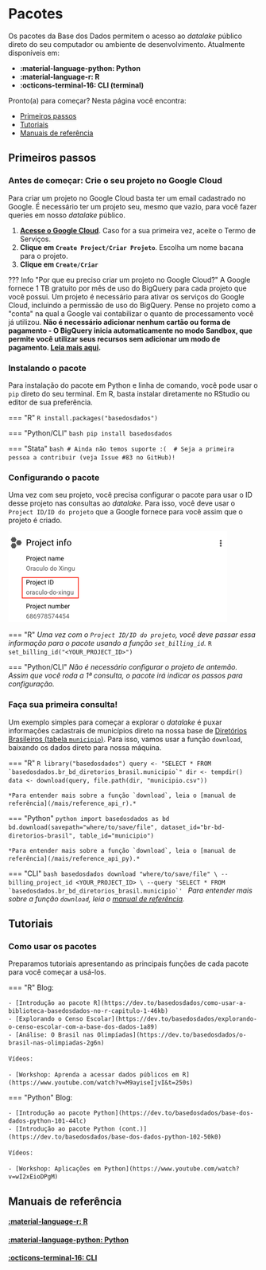 
# Pacotes

Os pacotes da Base dos Dados permitem o acesso ao *datalake* público
direto do seu computador ou ambiente de desenvolvimento. Atualmente disponíveis em:

- **:material-language-python: Python**
- **:material-language-r: R**
- **:octicons-terminal-16: CLI (terminal)**

Pronto(a) para começar? Nesta página você encontra:

- [Primeiros passos](#primeiros-passos)
- [Tutoriais](#tutoriais)
- [Manuais de referência](#manuais-de-referencia)

## Primeiros passos

### Antes de começar: Crie o seu projeto no Google Cloud

Para criar um projeto no Google Cloud basta ter um email cadastrado no
Google. É necessário ter um projeto seu, mesmo que vazio, para você
fazer queries em nosso *datalake* público.

1. **[Acesse o Google Cloud](https://console.cloud.google.com/projectselector2/home/dashboard)**.
   Caso for a sua primeira vez, aceite o Termo de Serviços.
3. **Clique em `Create Project/Criar Projeto`**. Escolha um nome bacana para o projeto.
5. **Clique em `Create/Criar`**

??? Info "Por que eu preciso criar um projeto no Google Cloud?"
    A Google fornece 1 TB gratuito por mês de uso do BigQuery para cada
    projeto que você possui. Um projeto é necessário para ativar os
    serviços do Google Cloud, incluindo a permissão de uso do BigQuery.
    Pense no projeto como a "conta" na qual a Google vai contabilizar o
    quanto de processamento você já utilizou. **Não é necessário adicionar
    nenhum cartão ou forma de pagamento - O BigQuery inicia automaticamente no modo Sandbox, que permite você utilizar seus recursos sem adicionar um modo de pagamento. [Leia mais aqui](https://cloud.google.com/bigquery/docs/sandbox/?hl=pt).**

### Instalando o pacote

Para instalação do pacote em Python e linha de comando, você pode usar o
`pip` direto do seu terminal. Em R, basta instalar diretamente no
RStudio ou editor de sua preferência.

=== "R"
    ```R
    install.packages("basedosdados")
    ```

=== "Python/CLI"
    ```bash
    pip install basedosdados
    ```

=== "Stata"
    ```bash
    # Ainda não temos suporte :( 
    # Seja a primeira pessoa a contribuir (veja Issue #83 no GitHub)!
    ```


### Configurando o pacote

Uma vez com seu projeto, você precisa configurar o pacote para usar o ID
desse projeto nas consultas ao *datalake*. Para isso, você deve usar o
`Project ID/ID do projeto` que a Google fornece para você assim que o
projeto é criado.

![](images/project_id_example.png)

=== "R"
    *Uma vez com o `Project ID/ID do projeto`, você deve passar essa
    informação para o pacote usando a função `set_billing_id`.*
    ```R
    set_billing_id("<YOUR_PROJECT_ID>")
    ```

=== "Python/CLI"
    *Não é necessário configurar o projeto de antemão. Assim que você
    roda a 1ª consulta, o pacote irá indicar os passos para configuração.*

### Faça sua primeira consulta!

Um exemplo simples para começar a explorar o *datalake* é puxar informações cadastrais de
municípios direto na nossa base de [Diretórios Brasileiros (tabela `municipio`)]((https://basedosdados.org/dataset/br-bd-diretorios-brasil)). Para isso, vamos usar a
função `download`, baixando os dados direto para nossa máquina.

=== "R"
    ```R
    library("basedosdados")
    query <- "SELECT * FROM `basedosdados.br_bd_diretorios_brasil.municipio`"
    dir <- tempdir()
    data <- download(query, file.path(dir, "municipio.csv"))
    ```

    *Para entender mais sobre a função `download`, leia o [manual de referência](/mais/reference_api_r).*
    
=== "Python"
    ```python
    import basedosdados as bd
    bd.download(savepath="where/to/save/file",
    dataset_id="br-bd-diretorios-brasil", table_id="municipio")
    ```

    *Para entender mais sobre a função `download`, leia o [manual de referência](/mais/reference_api_py).*

=== "CLI"
    ```bash
    basedosdados download "where/to/save/file" \
    --billing_project_id <YOUR_PROJECT_ID> \
    --query 'SELECT * FROM `basedosdados.br_bd_diretorios_brasil.municipio`'
    ```
    *Para entender mais sobre a função `download`, leia o [manual de referência](/mais/reference_api_cli).*
    
## Tutoriais

### Como usar os pacotes

Preparamos tutoriais apresentando as principais funções de cada pacote
para você começar a usá-los.

=== "R"
    Blog:

    - [Introdução ao pacote R](https://dev.to/basedosdados/como-usar-a-biblioteca-basedosdados-no-r-capitulo-1-46kb)
    - [Explorando o Censo Escolar](https://dev.to/basedosdados/explorando-o-censo-escolar-com-a-base-dos-dados-1a89)
    - [Análise: O Brasil nas Olimpíadas](https://dev.to/basedosdados/o-brasil-nas-olimpiadas-2g6n)

    Vídeos:

    - [Workshop: Aprenda a acessar dados públicos em R](https://www.youtube.com/watch?v=M9ayiseIjvI&t=250s)
    
    
=== "Python"
    Blog:

    - [Introdução ao pacote Python](https://dev.to/basedosdados/base-dos-dados-python-101-44lc)
    - [Introdução ao pacote Python (cont.)](https://dev.to/basedosdados/base-dos-dados-python-102-50k0)
    
    Vídeos:

    - [Workshop: Aplicações em Python](https://www.youtube.com/watch?v=wI2xEioDPgM)
    

## Manuais de referência

#### [:material-language-r: R](/mais/reference_api_r)

#### [:material-language-python: Python](/mais/reference_api_py)

#### [:octicons-terminal-16: CLI](/mais/reference_api_cli)

